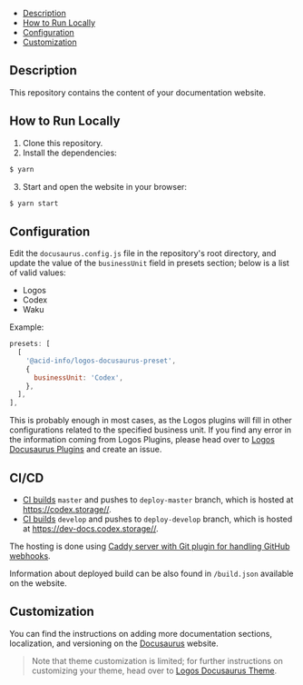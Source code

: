 - [Description](#description)
- [How to Run Locally](#how-to-run-locally)
- [Configuration](#configuration)
- [Customization](#customization)

## Description

This repository contains the content of your documentation website.

## How to Run Locally

1. Clone this repository.
2. Install the dependencies:
```bash
$ yarn
```
3. Start and open the website in your browser:
```bash
$ yarn start
```

## Configuration
Edit the `docusaurus.config.js` file in the repository's root directory, and update the value of the `businessUnit` field in presets section; below is a list of valid values:
- Logos
- Codex
- Waku

Example:
```js
presets: [
  [
    '@acid-info/logos-docusaurus-preset',
    {
      businessUnit: 'Codex',
    },
  ],
],
```

This is probably enough in most cases, as the Logos plugins will fill in other configurations related to the specified business unit. If you find any error in the information coming from Logos Plugins, please head over to [Logos Docusaurus Plugins](https://github.com/acid-info/logos-docusaurus-plugins) and create an issue.

## CI/CD

- [CI builds](https://ci.infra.status.im/job/website/job/docs.codex.storage/) `master` and pushes to `deploy-master` branch, which is hosted at <https://codex.storage//>.
- [CI builds](https://ci.infra.status.im/job/website/job/dev-docs.codex.storage/) `develop` and pushes to `deploy-develop` branch, which is hosted at <https://dev-docs.codex.storage//>.

The hosting is done using [Caddy server with Git plugin for handling GitHub webhooks](https://github.com/status-im/infra-misc/blob/master/ansible/roles/caddy-git).

Information about deployed build can be also found in `/build.json` available on the website.

## Customization

You can find the instructions on adding more documentation sections, localization, and versioning on the [Docusaurus](https://docusaurus.io/docs) website.

> Note that theme customization is limited; for further instructions on customizing your theme, head over to [Logos Docusaurus Theme](https://github.com/acid-info/logos-docusaurus-plugins/tree/main/packages/logos-docusaurus-theme/). 
